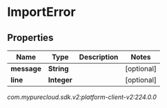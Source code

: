 # ImportError


## Properties

| Name | Type | Description | Notes |
| ------------ | ------------- | ------------- | ------------- |
| **message** | **String** |  |  [optional] |
| **line** | **Integer** |  |  [optional] |




_com.mypurecloud.sdk.v2:platform-client-v2:224.0.0_
